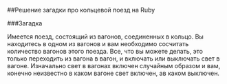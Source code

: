 ##Решение загадки про кольцевой поезд на Ruby

###Загадка

Имеется поезд, состоящий из вагонов, соединенных в кольцо. Вы находитесь в одном из вагонов и вам необходимо
сосчитать количество вагонов этого поезда. Все, что вы можете делать, это только переходить из вагона в вагон, и включать или выключать свет в вагоне. Изначально свет в вагонах включен случайным образом и вам, конечно неизвестно в каком вагоне свет включен, ав каком выключен.